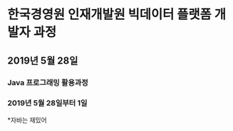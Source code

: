 # 한국경영원 인재개발원 빅데이터 플랫폼 개발자 과정

## 2019년 5월 28일

### Java 프로그래밍 활용과정
### 2019년 5월 28일부터 1일

*자바는 재밌어
